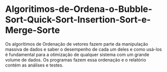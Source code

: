 # Algoritimos-de-Ordena-o-Bubble-Sort-Quick-Sort-Insertion-Sort-e-Merge-Sorte
Os algorítimos de Ordenação de vetores fazem parte da manipulação massiva de dados e saber o desempenho de cada um deles e como usá-los é fundamental para a otimização de qualquer sistema com um grande volume de dados. Os programas fazem essa ordenação e o relatório contém as análises e testes.
